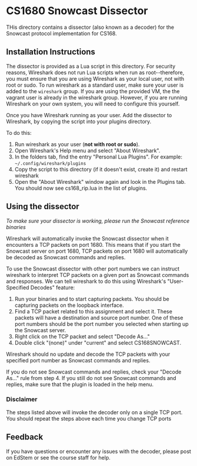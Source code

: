 # CS1680 Snowcast Dissector

THis directory contains a dissector (also known as a decoder) for the Snowcast
protocol implementation for CS168.

## Installation Instructions

The dissector is provided as a Lua script in this directory.  For security
reasons, Wireshark does not run Lua scripts when run as root--therefore, you
must ensure that you are using Wireshark as your local user, not with root or
sudo.  To run wireshark as a standard user, make sure your user is added to the
`wireshark` group.  If you are using the provided VM, the the vagrant user is
already in the wireshark group.  However, if you are running Wireshark on your
own system, you will need to configure this yourself.  

Once you have Wireshark running as your user.  Add the dissector to Wireshark,
by copying the script into your plugins directory.

To do this:

 1. Run wireshark as your user (**not with root or sudo**).  
 2. Open Wireshark's Help menu and select "About Wireshark".
 3. In the folders tab, find the entry "Personal Lua Plugins". For example:
    `~/.config/wireshark/plugins`
 4. Copy the script to this directory (if it doesn't exist, create it) and
    restart wireshark
 5. Open the "About Wireshark" window again and look in the Plugins tab. You
    should now see cs168_rip.lua in the list of plugins.

## Using the dissector

_To make sure your dissector is working, please run the Snowcast reference
binaries_

Wireshark will automatically invoke the Snowcast dissector when it encounters a
TCP packets on port 1680. This means that if you start the Snowcast server on
port 1680, TCP packets on port 1680 will automatically be decoded as Snowcast
commands and replies.

To use the Snowcast dissector with other port numbers we can instruct wireshark
to interpret TCP packets on a given port as Snowcast commands and responses.
We can tell wireshark to do this using Wireshark's "User-Specified Decodes"
feature:

1. Run your binaries and to start capturing packets. You should be capturing
   packets on the loopback interface.
2. Find a TCP packet related to this assignment and select it. These packets
   will have a destination and source port number. One of these port numbers
   should be the port number you selected when starting up the Snowcast server.
3. Right click on the TCP packet and select "Decode As..."
4. Double click "(none)" under "current" and select CS168SNOWCAST.

Wireshark should no update and decode the TCP packets with your specified port
number as Snowcast commands and replies.

If you do not see Snowcast commands and replies, check your "Decode As..." rule
from step 4. If you still do not see Snowcast commands and replies, make sure
that the plugin is loaded in the help menu.

### Disclaimer

The steps listed above will invoke the decoder only on a single TCP port. You
should repeat the steps above each time you change TCP ports

## Feedback

If you have questions or encounter any issues with the decoder, please post on
EdStem or see the course staff for help.
